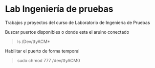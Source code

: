# Lab Ingeniería de pruebas
Trabajos y proyectos del curso de Laboratorio de Ingeniería de Pruebas

Buscar puertos disponibles o donde esta el aruino conectado
> ls /Dev/ttyACM*

Habilitar el puerto de forma temporal
> sudo chmod 777 /dev/ttyACM0


